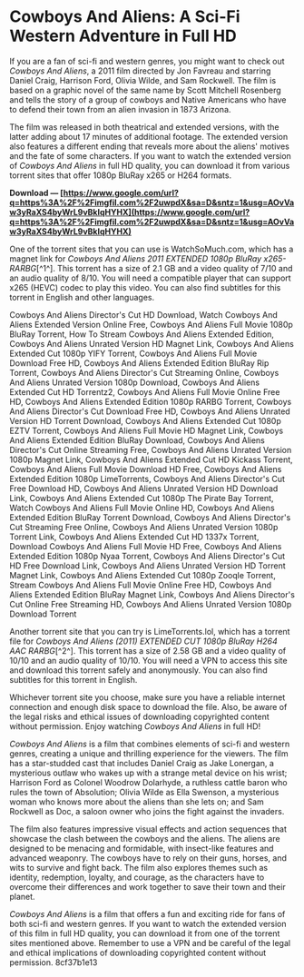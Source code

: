 # Cowboys And Aliens: A Sci-Fi Western Adventure in Full HD
 
If you are a fan of sci-fi and western genres, you might want to check out *Cowboys And Aliens*, a 2011 film directed by Jon Favreau and starring Daniel Craig, Harrison Ford, Olivia Wilde, and Sam Rockwell. The film is based on a graphic novel of the same name by Scott Mitchell Rosenberg and tells the story of a group of cowboys and Native Americans who have to defend their town from an alien invasion in 1873 Arizona.
 
The film was released in both theatrical and extended versions, with the latter adding about 17 minutes of additional footage. The extended version also features a different ending that reveals more about the aliens' motives and the fate of some characters. If you want to watch the extended version of *Cowboys And Aliens* in full HD quality, you can download it from various torrent sites that offer 1080p BluRay x265 or H264 formats.
 
**Download — [https://www.google.com/url?q=https%3A%2F%2Fimgfil.com%2F2uwpdX&sa=D&sntz=1&usg=AOvVaw3yRaXS4byWrL9vBkIqHYHX](https://www.google.com/url?q=https%3A%2F%2Fimgfil.com%2F2uwpdX&sa=D&sntz=1&usg=AOvVaw3yRaXS4byWrL9vBkIqHYHX)**


 
One of the torrent sites that you can use is WatchSoMuch.com, which has a magnet link for *Cowboys And Aliens 2011 EXTENDED 1080p BluRay x265-RARBG*[^1^]. This torrent has a size of 2.1 GB and a video quality of 7/10 and an audio quality of 8/10. You will need a compatible player that can support x265 (HEVC) codec to play this video. You can also find subtitles for this torrent in English and other languages.
 
Cowboys And Aliens Director's Cut HD Download,  Watch Cowboys And Aliens Extended Version Online Free,  Cowboys And Aliens Full Movie 1080p BluRay Torrent,  How To Stream Cowboys And Aliens Extended Edition,  Cowboys And Aliens Unrated Version HD Magnet Link,  Cowboys And Aliens Extended Cut 1080p YIFY Torrent,  Cowboys And Aliens Full Movie Download Free HD,  Cowboys And Aliens Extended Edition BluRay Rip Torrent,  Cowboys And Aliens Director's Cut Streaming Online,  Cowboys And Aliens Unrated Version 1080p Download,  Cowboys And Aliens Extended Cut HD Torrentz2,  Cowboys And Aliens Full Movie Online Free HD,  Cowboys And Aliens Extended Edition 1080p RARBG Torrent,  Cowboys And Aliens Director's Cut Download Free HD,  Cowboys And Aliens Unrated Version HD Torrent Download,  Cowboys And Aliens Extended Cut 1080p EZTV Torrent,  Cowboys And Aliens Full Movie HD Magnet Link,  Cowboys And Aliens Extended Edition BluRay Download,  Cowboys And Aliens Director's Cut Online Streaming Free,  Cowboys And Aliens Unrated Version 1080p Magnet Link,  Cowboys And Aliens Extended Cut HD Kickass Torrent,  Cowboys And Aliens Full Movie Download HD Free,  Cowboys And Aliens Extended Edition 1080p LimeTorrents,  Cowboys And Aliens Director's Cut Free Download HD,  Cowboys And Aliens Unrated Version HD Download Link,  Cowboys And Aliens Extended Cut 1080p The Pirate Bay Torrent,  Watch Cowboys And Aliens Full Movie Online HD,  Cowboys And Aliens Extended Edition BluRay Torrent Download,  Cowboys And Aliens Director's Cut Streaming Free Online,  Cowboys And Aliens Unrated Version 1080p Torrent Link,  Cowboys And Aliens Extended Cut HD 1337x Torrent,  Download Cowboys And Aliens Full Movie HD Free,  Cowboys And Aliens Extended Edition 1080p Nyaa Torrent,  Cowboys And Aliens Director's Cut HD Free Download Link,  Cowboys And Aliens Unrated Version HD Torrent Magnet Link,  Cowboys And Aliens Extended Cut 1080p Zooqle Torrent,  Stream Cowboys And Aliens Full Movie Online Free HD,  Cowboys And Aliens Extended Edition BluRay Magnet Link,  Cowboys And Aliens Director's Cut Online Free Streaming HD,  Cowboys And Aliens Unrated Version 1080p Download Torrent
 
Another torrent site that you can try is LimeTorrents.lol, which has a torrent file for *Cowboys And Aliens (2011) EXTENDED CUT 1080p BluRay H264 AAC RARBG*[^2^]. This torrent has a size of 2.58 GB and a video quality of 10/10 and an audio quality of 10/10. You will need a VPN to access this site and download this torrent safely and anonymously. You can also find subtitles for this torrent in English.
 
Whichever torrent site you choose, make sure you have a reliable internet connection and enough disk space to download the file. Also, be aware of the legal risks and ethical issues of downloading copyrighted content without permission. Enjoy watching *Cowboys And Aliens* in full HD!
  
*Cowboys And Aliens* is a film that combines elements of sci-fi and western genres, creating a unique and thrilling experience for the viewers. The film has a star-studded cast that includes Daniel Craig as Jake Lonergan, a mysterious outlaw who wakes up with a strange metal device on his wrist; Harrison Ford as Colonel Woodrow Dolarhyde, a ruthless cattle baron who rules the town of Absolution; Olivia Wilde as Ella Swenson, a mysterious woman who knows more about the aliens than she lets on; and Sam Rockwell as Doc, a saloon owner who joins the fight against the invaders.
 
The film also features impressive visual effects and action sequences that showcase the clash between the cowboys and the aliens. The aliens are designed to be menacing and formidable, with insect-like features and advanced weaponry. The cowboys have to rely on their guns, horses, and wits to survive and fight back. The film also explores themes such as identity, redemption, loyalty, and courage, as the characters have to overcome their differences and work together to save their town and their planet.
 
*Cowboys And Aliens* is a film that offers a fun and exciting ride for fans of both sci-fi and western genres. If you want to watch the extended version of this film in full HD quality, you can download it from one of the torrent sites mentioned above. Remember to use a VPN and be careful of the legal and ethical implications of downloading copyrighted content without permission.
 8cf37b1e13
 
